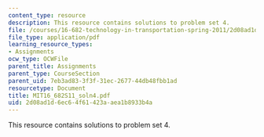 ```yaml
---
content_type: resource
description: This resource contains solutions to problem set 4.
file: /courses/16-682-technology-in-transportation-spring-2011/2d08ad1d6ec64f61423aaea1b8933b4a_MIT16_682S11_soln4.pdf
file_type: application/pdf
learning_resource_types:
- Assignments
ocw_type: OCWFile
parent_title: Assignments
parent_type: CourseSection
parent_uid: 7eb3ad83-3f3f-31ec-2677-44db48fbb1ad
resourcetype: Document
title: MIT16_682S11_soln4.pdf
uid: 2d08ad1d-6ec6-4f61-423a-aea1b8933b4a
---
```

This resource contains solutions to problem set 4.

